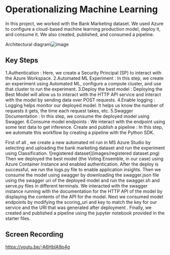 # Operationalizing Machine Learning

In this project, we worked with the Bank Marketing dataset. We used Azure to configure a cloud-based machine learning production model, deploy it, and consume it. We also created, published, and consumed a pipeline. 

Architectural diagram![image](https://user-images.githubusercontent.com/48025239/112717396-66188b80-8f12-11eb-993a-fd53c7852bc6.png)

## Key Steps

1.Authentication : Here, we create a Security Principal (SP) to interact with the Azure Workspace.
2.Automated ML Experiment : In this step, we create an experiment using Automated ML, configure a compute cluster, and use that cluster to run the experiment.
3.Deploy the best model : Deploying the Best Model will allow us to interact with the HTTP API service and interact with the model by sending data over POST requests.
4.Enable logging : Logging helps monitor our deployed model. It helps us know the number of requests it gets, the time each request takes, etc.
5.Swagger Documentation : In this step, we consume the deployed model using Swagger.
6.Consume model endpoints : We interact with the endpoint using some test data to get inference.
Create and publish a pipeline : In this step, we automate this workflow by creating a pipeline with the Python SDK.

First of all , we create a new automated ml run in MS Azure Studio by selecting and uploading the bank marketing dataset and run the experiment using Classification.
![registered dataset](images/registered dataset.png)
Then we deployed the best model (the Voting Ensemble, in our case) using Azure Container Instance and enabled authentication. After the deploy is successful, we run the logs.py file to enable application insights. Then we consume the model using swagger by downloading the swagger.json file using the swagger uri of the deployed model and run the swagger.sh and serve.py files in different terminals. We interacted with the swagger instance running with the documentation for the HTTP API of the model by displaying the contents of the API for the model. Next we consumed model endpoints by modifying the scoring_uri and key to match the key for our service and the URI that was generated after deployment . Finally, we created and published a pipeline using the jupyter notebook provided in the starter files.

## Screen Recording
https://youtu.be/-A6HbIA9p4g
